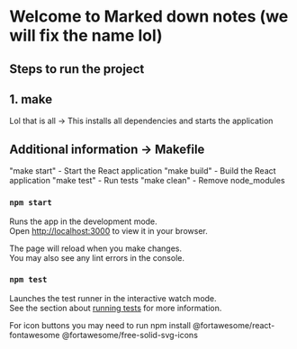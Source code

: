 # Welcome to Marked down notes (we will fix the name lol)

## Steps to run the project 

## 1. make 
Lol that is all -> This installs all dependencies and starts the application

## Additional information -> Makefile
	
  "make start"     - Start the React application
  "make build"     - Build the React application
  "make test"      - Run tests
  "make clean"     - Remove node_modules

### `npm start`

Runs the app in the development mode.\
Open [http://localhost:3000](http://localhost:3000) to view it in your browser.

The page will reload when you make changes.\
You may also see any lint errors in the console.

### `npm test`

Launches the test runner in the interactive watch mode.\
See the section about [running tests](https://facebook.github.io/create-react-app/docs/running-tests) for more information.

For icon buttons you may need to run
npm install @fortawesome/react-fontawesome @fortawesome/free-solid-svg-icons
